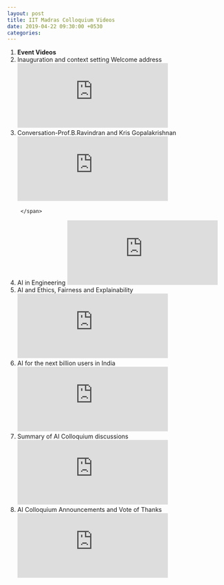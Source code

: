 ```yaml
---
layout: post
title: IIT Madras Colloquium Videos
date: 2019-04-22 09:30:00 +0530
categories: 
---
```


<ol class="publications container mt-4">
  <li class="row">
    <span class="col-5 text-center"><strong> Event </strong> </span>
    <span class="col-25 text-center"><strong> Videos</strong> </span>
  </li>
  <li class="row"> 
     <span class="col-5 text-center">
      Inauguration and context setting Welcome address 
       </span>
       <span class="col-25"> <iframe width="350" height="150" src="https://player.vimeo.com/video/336771207?title=0&byline=0&portrait=0" frameborder="0" allow="autoplay; encrypted-media" allowfullscreen></iframe>
     </span>
  </li> <li class="row">
     <span class="col-5 text-center">
      Conversation-Prof.B.Ravindran and Kris Gopalakrishnan
       </span> 
       <span class="col-25">
         <iframe width="350" height="150" src="https://player.vimeo.com/video/336943666?title=0&byline=0&portrait=0" frameborder="0" allow="autoplay; encrypted-media" allowfullscreen></iframe>

     </span>
  </li> <li class="row">
     <span class="col-5 text-center">
      AI in Engineering
       </span> <span class="col-25"> 
<iframe width="350" height="150" src="https://player.vimeo.com/video/336848778?title=0&byline=0&portrait=0" frameborder="0" allow="autoplay; encrypted-media" allowfullscreen></iframe>
     </span>
  </li> <li class="row">
     <span class="col-5 text-center">
      AI and Ethics, Fairness and Explainability
       </span> <span class="col-25">
       <iframe width="350" height="150" src="https://player.vimeo.com/video/336953971?title=0&byline=0&portrait=0" frameborder="0" allow="autoplay; encrypted-media" allowfullscreen></iframe>  
     </span>
  </li> <li class="row">
     <span class="col-5 text-center">
       AI for the next billion users in India
       </span> <span class="col-25">
      <iframe width="350" height="150" src="https://player.vimeo.com/video/336956634?title=0&byline=0&portrait=0" frameborder="0" allow="autoplay; encrypted-media" allowfullscreen></iframe>
     </span>
  </li> <li class="row">
     <span class="col-5 text-center">
       Summary of AI Colloquium discussions
       </span> <span class="col-25">
       <iframe width="350" height="150" src="https://player.vimeo.com/video/337244398?title=0&byline=0&portrait=0" frameborder="0" allow="autoplay; encrypted-media" allowfullscreen></iframe>
     </span>
  </li>
 <li class="row">
     <span class="col-5 text-center">
       AI Colloquium Announcements and Vote of Thanks
       </span> <span class="col-25">
      <iframe width="350" height="150" src="https://player.vimeo.com/video/337240718?title=0&byline=0&portrait=0" frameborder="0" allow="autoplay; encrypted-media" allowfullscreen></iframe>
     </span>
  </li>

</ol>
<ul>

